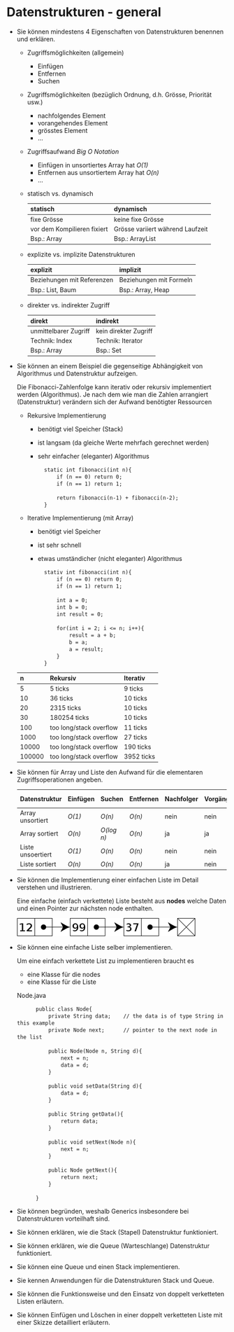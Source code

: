 # Datenstrukturen - general
* Sie können mindestens 4 Eigenschaften von Datenstrukturen benennen und erklären.

    * Zugriffsmöglichkeiten (allgemein)
        * Einfügen
        * Entfernen
        * Suchen

    * Zugriffsmöglichkeiten (bezüglich Ordnung, d.h. Grösse, Priorität usw.)
        * nachfolgendes Element
        * vorangehendes Element
        * grösstes Element
        * ...
 
    * Zugriffsaufwand *Big O Notation*
        * Einfügen in unsortiertes Array hat *O(1)*
        * Entfernen aus unsortiertem Array hat *O(n)*
        * ...

    * statisch vs. dynamisch

        | statisch                      | dynamisch                         |
        |-------------------------------|-----------------------------------|
        | fixe Grösse                   | keine fixe Grösse                 |
        | vor dem Kompilieren fixiert   | Grösse variiert während Laufzeit  |
        | Bsp.: Array                   | Bsp.: ArrayList                   |
         
    * explizite vs. implizite Datenstrukturen

        | explizit                      | implizit                          |
        |-------------------------------|-----------------------------------|
        | Beziehungen mit Referenzen    | Beziehungen mit Formeln           |
        | Bsp.: List, Baum              | Bsp.: Array, Heap                 |
     
    * direkter vs. indirekter Zugriff

        | direkt                        | indirekt                          |
        |-------------------------------|-----------------------------------|
        | unmittelbarer Zugriff         | kein direkter Zugriff             |
        | Technik: Index                | Technik: Iterator                 |
        | Bsp.: Array                   | Bsp.: Set                         |

* Sie können an einem Beispiel die gegenseitige Abhängigkeit von Algorithmus und Datenstruktur aufzeigen.

    Die Fibonacci-Zahlenfolge kann iterativ oder rekursiv implementiert werden (Algorithmus).
    Je nach dem wie man die Zahlen arrangiert (Datenstruktur) verändern sich der Aufwand benötigter 
    Ressourcen

    * Rekursive Implementierung
        * benötigt viel Speicher (Stack)
        * ist langsam (da gleiche Werte mehrfach gerechnet werden)
        * sehr einfacher (eleganter) Algorithmus

                static int fibonacci(int n){
                    if (n == 0) return 0;
                    if (n == 1) return 1;

                    return fibonacci(n-1) + fibonacci(n-2);
                }

    * Iterative Implementierung (mit Array)
        * benötigt viel Speicher 
        * ist sehr schnell
        * etwas umständicher (nicht eleganter) Algorithmus 

                stativ int fibonacci(int n){
                    if (n == 0) return 0;
                    if (n == 1) return 1;

                    int a = 0;
                    int b = 0;
                    int result = 0;

                    for(int i = 2; i <= n; i++){
                        result = a + b;
                        b = a;
                        a = result;
                    }
                }

    | n         | Rekursiv                  | Iterativ      |
    |-----------|---------------------------|---------------|
    | 5         | 5 ticks                   | 9 ticks       |
    | 10        | 36 ticks                  | 10 ticks      |
    | 20        | 2315 ticks                | 10 ticks      |
    | 30        | 180254 ticks              | 10 ticks      |
    | 100       | too long/stack overflow   | 11 ticks      |
    | 1000      | too long/stack overflow   | 27 ticks      |
    | 10000     | too long/stack overflow   | 190 ticks     |
    | 100000    | too long/stack overflow   | 3952 ticks    |
      
 
* Sie können für Array und Liste den Aufwand für die elementaren Zugriffsoperationen angeben.

    | Datenstruktur     | Einfügen  | Suchen    | Entfernen | Nachfolger    | Vorgänger | sortierte Ausgabe |
    |-------------------|-----------|-----------|-----------|---------------|-----------|-------------------| 
    | Array unsortiert  | *O(1)*    | *O(n)*    | *O(n)*    | nein          | nein      | nein              |
    | Array sortiert    | *O(n)*    | *O(log n)*| *O(n)*    | ja            | ja        | ja                |
    | Liste unsoertiert | *O(1)*    | *O(n)*    | *O(n)*    | nein          | nein      | nein              |
    | Liste sortiert    | *O(n)*    | *O(n)*    | *O(n)*    | ja            | nein      | ja                |
 
* Sie können die Implementierung einer einfachen Liste im Detail verstehen und illustrieren.

    Eine einfache (einfach verkettete) Liste besteht aus **nodes** welche Daten und einen Pointer zur
    nächsten node enthalten.

    ![alt text](linked-list.png "linked list")
 
* Sie können eine einfache Liste selber implementieren.

    Um eine einfach verkettete List zu implementieren braucht es 

    * eine Klasse für die nodes
    * eine Klasse für die Liste

    Node.java

            public class Node{
                private String data;    // the data is of type String in this example
                private Node next;      // pointer to the next node in the list
                
                public Node(Node n, String d){
                    next = n;
                    data = d;
                }

                public void setData(String d){
                    data = d;
                }

                public String getData(){
                    return data;
                }

                public void setNext(Node n){
                    next = n;
                }

                public Node getNext(){
                    return next;
                }

            } 

* Sie können begründen, weshalb Generics insbesondere bei Datenstrukturen vorteilhaft sind.
* Sie können erklären, wie die Stack (Stapel) Datenstruktur funktioniert. 
* Sie können erklären, wie die Queue (Warteschlange) Datenstruktur funktioniert. 
* Sie können eine Queue und einen Stack implementieren. 
* Sie kennen Anwendungen für die Datenstrukturen Stack und Queue. 
* Sie können die Funktionsweise und den Einsatz von doppelt verketteten Listen erläutern. 
* Sie können Einfügen und Löschen in einer doppelt verketteten Liste mit einer Skizze detailliert erläutern. 
